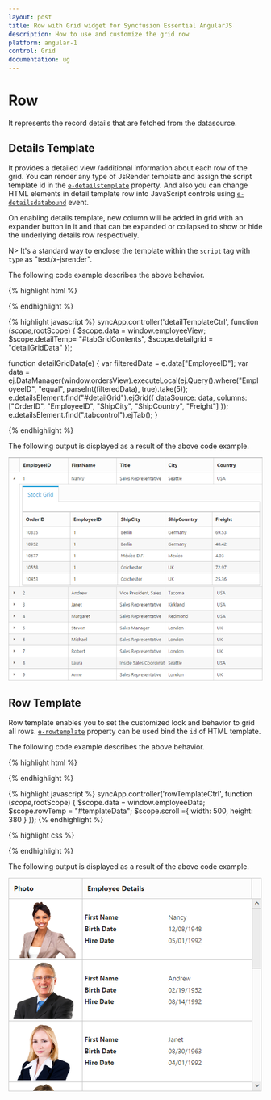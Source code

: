 ```yaml
---
layout: post
title: Row with Grid widget for Syncfusion Essential AngularJS
description: How to use and customize the grid row
platform: angular-1
control: Grid
documentation: ug
--- 
```

# Row

It represents the record details that are fetched from the datasource.

## Details Template

It provides a detailed view /additional information about each row of the grid. You can render any type of JsRender template and assign the script template id in the [`e-detailstemplate`](http://help.syncfusion.com/api/js/ejgrid#members:detailstemplate "detailsTemplate") property. And also you can change HTML elements in detail template row into JavaScript controls using [`e-detailsdatabound`](http://help.syncfusion.com/api/js/ejgrid#events:detailsdatabound "detailsDataBound") event.

On enabling details template, new column will be added in grid with an expander button in it and that can be expanded or collapsed to show or hide the underlying details row respectively.

N> It's a standard way to enclose the template within the `script` tag with `type` as "text/x-jsrender".

The following code example describes the above behavior.

{% highlight html %}
  <body ng-controller="detailTemplateCtrl">
      <div id="Grid" ej-grid e-datasource="data" e-allowpaging="true" e-detailstemplate="detailTemp"  e-detailsdatabound="detailgrid">
        <div e-columns>
            <div e-column e-field="EmployeeID" ></div>
            <div e-column e-field="FirstName" ></div>
            <div e-column e-field="Title" ></div>
            <div e-column e-field="City" ></div>
            <div e-column e-field="Country"></div>
        </div>
    </div>
    <script id="tabGridContents" type="text/x-jsrender">
        <div class="tabcontrol" id="Test">
            <ul>
                <li><a href="#gridTab{{:EmployeeID}}">Stock Grid</a></li>
            </ul>
            <div id="gridTab{{:EmployeeID}}">
                <div id="detailGrid"></div>
            </div>
        </div>
    </script>
{% endhighlight %}

{% highlight javascript %}
      syncApp.controller('detailTemplateCtrl', function ($scope,$rootScope) {
            $scope.data = window.employeeView;
            $scope.detailTemp= "#tabGridContents",
            $scope.detailgrid = "detailGridData"
     });
     
   function detailGridData(e) {
            var filteredData = e.data["EmployeeID"];
            var data = ej.DataManager(window.ordersView).executeLocal(ej.Query().where("EmployeeID", "equal", parseInt(filteredData), true).take(5));
            e.detailsElement.find("#detailGrid").ejGrid({
                dataSource: data,
                columns: ["OrderID", "EmployeeID", "ShipCity", "ShipCountry", "Freight"]
            });
            e.detailsElement.find(".tabcontrol").ejTab();
        }

{% endhighlight %}

The following output is displayed as a result of the above code example.

![](Row_images/Row_img1.png)


## Row Template

Row template enables you to set the customized look and behavior to grid all rows. [`e-rowtemplate`](http://help.syncfusion.com/api/js/ejgrid#members:rowtemplate "rowTemplate") property can be used bind the `id` of HTML template.

The following code example describes the above behavior.

{% highlight html %}
  <div ng-controller="rowTemplateCtrl">
      <div id="Grid" ej-grid e-datasource="data" e-allowscrolling="true" e-rowtemplate="rowTemp" e-scrollsettings="scroll" >
			<div e-columns>
				<div e-column e-field="Photo" e-headertext="Photo" e-width="30"></div>
				<div e-column e-headertext="Employee Details" e-width="70"></div>
			 </div>
		</div>
   </div>
       
<script id="templateData" type="text/x-jsrender">
          <tr>
            <td class="photo">
                <img src="~/../Content/images/Employees/{{:EmployeeID}}.png" alt="{{:EmployeeID}}" />
            </td>
            <td class="details">
                <table class="CardTable" cellpadding="3" cellspacing="2">
                    <colgroup>
                        <col width="50%">
                        <col width="50%">
                    </colgroup>
                    <tbody>
                        <tr>
                            <td class="CardHeader">First Name </td>
                            <td>{{:FirstName}} </td>
                        </tr>
                        <tr>
                            <td class="CardHeader">Birth Date
                            </td>
                            <td>{{:BirthDate}}
                            </td>
                        </tr>
                        <tr>
                            <td class="CardHeader">Hire Date
                            </td>
                            <td>{{:HireDate}}
                            </td>
                        </tr>
                    </tbody>
                </table>
            </td>
        </tr>       
    </script>
 
 {% endhighlight %}

{% highlight javascript %}
       syncApp.controller('rowTemplateCtrl', function ($scope,$rootScope) {
            $scope.data = window.employeeData;
            $scope.rowTemp = "#templateData";
            $scope.scroll ={ width: 500, height: 380 }
        });
  {% endhighlight %}

{% highlight css %}
  <style type="text/css" class="cssStyles">
        .photo img
        {
            width: 130px;
			height: 115px;
        }

        .photo, .details
        {
            border-color: #c4c4c4;
            border-style: solid;
        }

        .photo
        {
            border-width: 1px 0px 0px 0px;
        }

        .details
        {
            border-width: 1px 0px 0px 1px;
        }
		 #RowGrid tbody tr td
        {
            vertical-align: middle;
        }

            .details > table
            {
                width: 100%;
            }

        .CardHeader
        {
            font-weight: bolder;
        }
		td
		{
			padding: 2px 2px 3px 2px;
		}
    </style>

{% endhighlight %}

   
The following output is displayed as a result of the above code example.

![](Row_images/Row_img2.png)
